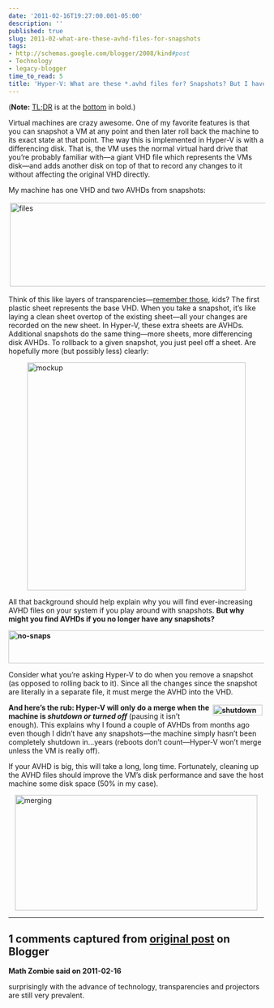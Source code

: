 ```yaml
---
date: '2011-02-16T19:27:00.001-05:00'
description: ''
published: true
slug: 2011-02-what-are-these-avhd-files-for-snapshots
tags:
- http://schemas.google.com/blogger/2008/kind#post
- Technology
- legacy-blogger
time_to_read: 5
title: 'Hyper-V: What are these *.avhd files for? Snapshots? But I have no snapshots!'
---
```


<p>(<strong>Note:</strong> <a href="http://www.urbandictionary.com/define.php?term=tl;dr">TL;DR</a> is at the <a href="#tldr">bottom</a> in bold.)</p>  <p>Virtual machines are crazy awesome. One of my favorite features is that you can snapshot a VM at any point and then later roll back the machine to its exact state at that point. The way this is implemented in Hyper-V is with a differencing disk. That is, the VM uses the normal virtual hard drive that you’re probably familiar with—a giant VHD file which represents the VMs disk—and adds another disk on top of that to record any changes to it without affecting the original VHD directly. </p>  <p>My machine has one VHD and two AVHDs from snapshots:</p>  <p><img alt="files" height="165" src="http://lh3.ggpht.com/_IKD9WtY5kxU/TVxrTMGS6oI/AAAAAAAABbw/Jg1h9UZ6Yr8/files%5B2%5D.png?imgmax=800" style="margin: 3px; display: inline;" title="files" width="720" /></p>  <p>Think of this like layers of transparencies—<a href="http://en.wikipedia.org/wiki/Transparency_(projection)">remember those</a>, kids? The first plastic sheet represents the base VHD. When you take a snapshot, it’s like laying a clean sheet overtop of the existing sheet—all your changes are recorded on the new sheet. In Hyper-V, these extra sheets are AVHDs. Additional snapshots do the same thing—more sheets, more differencing disk AVHDs. To rollback to a given snapshot, you just peel off a sheet. Are hopefully more (but possibly less) clearly: </p>  <p><a href="http://lh4.ggpht.com/_IKD9WtY5kxU/TVxrTTaStBI/AAAAAAAABb0/gSnPHgzZdLo/s1600-h/mockup%5B4%5D.png"><img alt="mockup" height="450" src="http://lh3.ggpht.com/_IKD9WtY5kxU/TVxrUaxBoJI/AAAAAAAABb4/Lm6qR6QZ9Zg/mockup_thumb.png?imgmax=800" style="margin: 3px auto; display: block; float: none;" title="mockup" width="431" /></a></p>  <p><a name="tldr">All that background should help explain why you will find ever-increasing AVHD files on your system if you play around with snapshots. <strong>But why might you find AVHDs if you no longer have any snapshots?</strong></a>    <p><strong><img alt="no-snaps" height="65" src="http://lh4.ggpht.com/_IKD9WtY5kxU/TVxrUlo9JHI/AAAAAAAABb8/xDWaTNO5I1Q/no-snaps%5B2%5D.png?imgmax=800" style="margin: 3px auto; display: block; float: none;" title="no-snaps" width="573" /></strong></p>    <p>Consider what you’re asking Hyper-V to do when you remove a snapshot (as opposed to rolling back to it). Since all the changes since the snapshot are literally in a separate file, it must merge the AVHD into the VHD. </p>    <p><strong><img align="right" alt="shutdown" height="21" src="http://lh5.ggpht.com/_IKD9WtY5kxU/TVxrU6Lp6PI/AAAAAAAABcA/iWzCNFOs9zM/shutdown%5B2%5D.png?imgmax=800" style="margin: 3px; display: inline; float: right;" title="shutdown" width="98" />And here’s the rub: Hyper-V will only do a merge when the machine is <em>shutdown or turned off </em></strong>(pausing it isn’t enough). This explains why I found a couple of AVHDs from months ago even though I didn’t have any snapshots—the machine simply hasn’t been completely shutdown in…years (reboots don’t count—Hyper-V won’t merge unless the VM is really off).</p>    <p>If your AVHD is big, this will take a long, long time. Fortunately, cleaning up the AVHD files should improve the VM’s disk performance and save the host machine some disk space (50% in my case).</p>   <img alt="merging" height="228" src="http://lh4.ggpht.com/_IKD9WtY5kxU/TVxrVY1uZ1I/AAAAAAAABcE/QNG2ncjVR3o/merging%5B2%5D.png?imgmax=800" style="margin: 3px auto; display: block; float: none;" title="merging" width="478" />

---

## 1 comments captured from [original post](https://blog.wassupy.com/2011/02/what-are-these-avhd-files-for-snapshots.html) on Blogger

**Math Zombie said on 2011-02-16**

surprisingly with the advance of technology, transparencies and projectors are still very prevalent.

